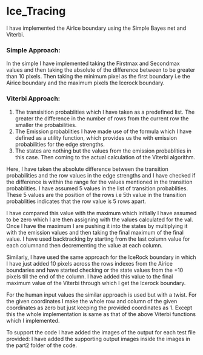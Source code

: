 # Ice_Tracing
I have implemented the AirIce boundary using the Simple Bayes net and Viterbi. 

### Simple Approach:
In the simple I have implemented taking the Firstmax and Secondmax values and then taking the absolute of the difference between to be greater than 10 pixels. Then taking the minimum pixel as the first boundary i.e the Airice boundary and the maximum pixels the Icerock boundary.

### Viterbi Approach:
1. The transisition probablities which I have taken as a predefined list. The greater the difference in the number of rows from the current row the smaller the probabilities.
2. The Emission probablities I have made use of the formula which I have defined as a utility function, which provides us the with emission probabilities for the edge strengths.
3. The states are nothing but the values from the emission probablities in this case.
Then coming to the actual calculation of the Viterbi algorithm.

Here, I have taken the absolute difference between the transition probabilities and the row values in the edge strengths and I have checked if the difference is within the range for the values mentioned in the transition probablities. 
I have assumed 5 values in the list of transition probablities. These 5 values are the position of the rows i.e 5th value in the transition probablities indicates that the row value is 5 rows apart.

I have compared this value with the maximum which initially I have assumed to be zero which I are then assigning with the values calculated for the val. 
Once I have the maximum I are pushing it into the states by multiplying it with the emission values and then  taking the final maximum of the final value. 
I have used backtracking by starting from the last column value for each columnand then decrementing the value at each column.

Similarly, I have used the same approach for the IceRock boundary in which I have just added 10 pixels across the rows indexes from the Airice boundaries and have started checking or the state values from the +10 pixels till the end of the column. 
I have added this value to the final maximum value of the Viterbi through which I get the Icerock boundary.

For the human input values the similar approach is used but with a twist. For the given coordinates I make the whole row and column of the given coordinates as zero but just keeping the provided coordinates as 1. 
Except this the whole implementation is same as that of the above Viterbi functions which I implemented.

To support the code I have added the images of the output for each test file provided:
I have added the supporting output images inside the images in the part2 folder of the code.
